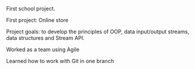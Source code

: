 First school project.

First project: Online store

Project goals: to develop the principles of OOP, data input/output streams, data structures and Stream API.

Worked as a team using Agile

Learned how to work with Git in one branch

